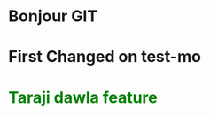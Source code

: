 <h1>Bonjour GIT</h1>
<h1>First Changed on test-mo</h1>
<h1 style="color:green">Taraji dawla feature</h1>
